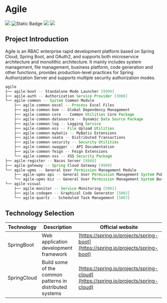 # Agile

![](https://img.shields.io/badge/agile-dev-blue#id=rjaDQ&originHeight=20&originWidth=66&originalType=binary&ratio=1&rotation=0&showTitle=false&status=done&style=none&title=) ![Static Badge](https://img.shields.io/badge/author-Huang%20Z.Y.-blue)
![](https://img.shields.io/github/languages/top/huangzy1218/agile#id=g42nJ&originHeight=20&originWidth=86&originalType=binary&ratio=1&rotation=0&showTitle=false&status=done&style=none&title=) ![](https://img.shields.io/github/last-commit/huangzy1218/agile#id=dQ6Hu&originHeight=20&originWidth=140&originalType=binary&ratio=1&rotation=0&showTitle=false&status=done&style=none&title=)

## Project Introduction

Agile is an RBAC enterprise rapid development platform based on Spring Cloud, Spring Boot, and OAuth2, and supports both
microservice architecture and monolithic architecture.
It mainly includes system management, file management, business platform, code generation and other functions, provides
production-level practices for Spring Authorization Server and supports multiple security authorization modes.

```java
agile
├── agile-boot -- Standalone Mode Launcher [9999]
├── agile-auth -- Authorization Service Provider [3000]
└── agile-common -- System Common Module
    ├── agile-common-excel -- Process Excel Files
    ├── agile-common-bom -- Global Dependency Management
    ├── agile-common-core -- Common Utilities Core Package
    ├── agile-common-datasource -- Dynamic Data Source Package
    ├── agile-common-log -- Logging Service
    ├── agile-common-oss -- File Upload Utilities
    ├── agile-common-mybatis -- MyBatis Extensions
    ├── agile-common-seata -- Distributed Transactions
    ├── agile-common-security -- Security Utilities
    ├── agile-common-swagger -- API Documentation
    ├── agile-common-feign -- Feign Extensions
    └── agile-common-xss -- XSS Security Package
├── agile-register -- Nacos Server [8848]
├── agile-gateway -- Spring Cloud Gateway [9999]
└── agile-upms -- General User Permission Management Module
    ├── agile-upms-api -- General User Permission Management System Public API Module
    └── agile-upms-biz -- General User Permission Management System Business Processing Module [4000]
└── agile-visual
    ├── agile-monitor -- Service Monitoring [5001]
    ├── agile-codegen -- Graphical Code Generator [5002]
    └── agile-quartz -- Scheduled Task Management [5007]
```

## Technology Selection

| **Technology** | **Description**                                          | **Official website**                                                               |
|----------------|----------------------------------------------------------|------------------------------------------------------------------------------------|
| SpringBoot     | Web application development framework                    | [https://spring.io/projects/spring-boot](https://spring.io/projects/spring-boot)   |
| SpringCloud    | Build some of the common patterns in distributed systems | [https://spring.io/projects/spring-cloud](https://spring.io/projects/spring-cloud) |

